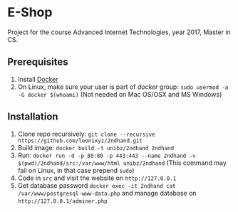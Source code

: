 # E-Shop

Project for the course Advanced Internet Technologies, year 2017, Master in CS.

## Prerequisites

1. Install [Docker](https://www.docker.com/)
2. On Linux, make sure your user is part of *docker* group: `sudo usermod -a -G docker $(whoami)` (Not needed on Mac OS/OSX and MS Windows)

## Installation

1. Clone repo recursively: `git clone --recursive https://github.com/leonixyz/2ndhand.git`
2. Build image: `docker build -t unibz/2ndhand 2ndhand`
3. Run: `docker run -d -p 80:80 -p 443:443 --name 2ndhand -v $(pwd)/2ndhand/src:/var/www/html unibz/2ndhand` (This command may fail on Linux, in that case prepend `sudo`)
4. Code in `src` and visit the website on `http://127.0.0.1`
5. Get database password `docker exec -it 2ndhand cat /var/www/postgresql-www-data.php` and manage database on `http://127.0.0.1/adminer.php`